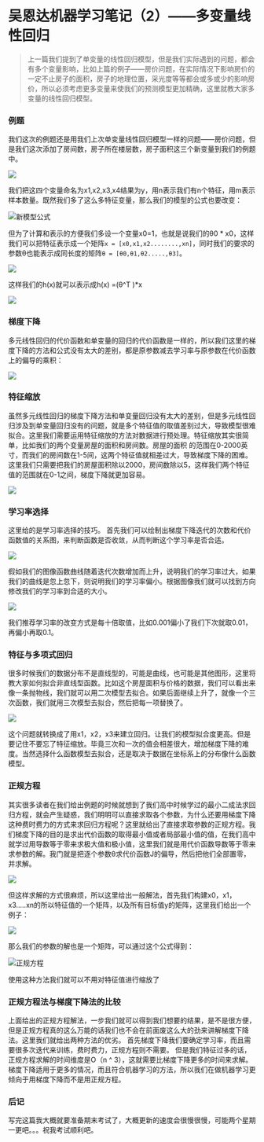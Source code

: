 # 吴恩达机器学习笔记（2）——多变量线性回归

> 上一篇我们提到了单变量的线性回归模型，但是我们实际遇到的问题，都会有多个变量影响，比如上篇的例子——房价问题，在实际情况下影响房价的一定不止房子的面积，房子的地理位置，采光度等等都会或多或少的影响房价，所以必须考虑更多变量来使我们的预测模型更加精确，这里就教大家多变量的线性回归模型。


### 例题
我们这次的例题还是用我们上次单变量线性回归模型一样的问题——房价问题，但是我们这次添加了房间数，房子所在楼层数，房子面积这三个新变量到我们的例题中。

![](https://upload-images.jianshu.io/upload_images/8355793-b86f08152156557e.png?imageMogr2/auto-orient/strip%7CimageView2/2/w/1240)


我们把这四个变量命名为x1,x2,x3,x4结果为y，用n表示我们有n个特征，用m表示样本数量。既然我们多了这么多特征变量，那么我们的模型的公式也要改变：

![新模型公式](https://upload-images.jianshu.io/upload_images/8355793-efd49ea1929f17e5.png?imageMogr2/auto-orient/strip%7CimageView2/2/w/1240)

但为了计算和表示的方便我们多设一个变量x0=1，也就是说我们的θ0 * x0，这样我们可以把特征表示成一个矩阵`x = [x0,x1,x2........,xn]`，同时我们的要求的参数θ也能表示成同长度的矩阵`θ = [θ0,θ1,θ2.....,θ3]`。

![](https://upload-images.jianshu.io/upload_images/8355793-2b4378106c1f25d8.png?imageMogr2/auto-orient/strip%7CimageView2/2/w/1240)

这样我们的h(x)就可以表示成h(x) =(θ^T )*x

![](https://upload-images.jianshu.io/upload_images/8355793-81825ec92ebe369e.png?imageMogr2/auto-orient/strip%7CimageView2/2/w/1240)

### 梯度下降

多元线性回归的代价函数和单变量的回归的代价函数是一样的，所以我们这里的梯度下降的方法和公式没有太大的差别，都是原参数减去学习率与原参数在代价函数上的偏导的乘积：

![](https://upload-images.jianshu.io/upload_images/8355793-5508b1745b5f6073.png?imageMogr2/auto-orient/strip%7CimageView2/2/w/1240)

### 特征缩放
虽然多元线性回归的梯度下降方法和单变量回归没有太大的差别，但是多元线性回归涉及到单变量回归没有的问题，就是多个特征值的取值差别过大，导致模型很难拟合。这里我们需要运用特征缩放的方法对数据进行预处理。特征缩放其实很简单，比如我们的两个变量房屋的面积和房间数。房屋的面积 的范围在0-2000英寸，而我们的房间数在1-5间，这两个特征值就相差过大，导致梯度下降的困难。这里我们只需要把我们的房屋面积除以2000，房间数除以5，这样我们两个特征值的范围就在0-1之间，梯度下降就更加容易。

![](https://upload-images.jianshu.io/upload_images/8355793-1fe217e5e874349b.png?imageMogr2/auto-orient/strip%7CimageView2/2/w/1240)


### 学习率选择

这里给的是学习率选择的技巧。
首先我们可以绘制出梯度下降迭代的次数和代价函数值的关系图，来判断函数是否收敛，从而判断这个学习率是否合适。

![](https://upload-images.jianshu.io/upload_images/8355793-368be50652526c9d.png?imageMogr2/auto-orient/strip%7CimageView2/2/w/1240)

假如我们的图像函数曲线随着迭代次数增加而上升，说明我们的学习率过大，如果我们的曲线是忽上忽下，则说明我们的学习率偏小。根据图像我们就可以找到方向修改我们的学习率到合适的大小。

![](https://upload-images.jianshu.io/upload_images/8355793-5407f206ad07527b.png?imageMogr2/auto-orient/strip%7CimageView2/2/w/1240)

我们推荐学习率的改变方式是每十倍取值，比如0.001偏小了我们下次就取0.01，再偏小再取0.1。

### 特征与多项式回归

很多时候我们的数据分布不是直线型的，可能是曲线，也可能是其他图形，这里将教大家如何拟合非直线型函数。比如这个房屋面积与价格的数据，我们可以看出来像一条抛物线，我们就可以用二次模型去拟合。如果后面继续上升了，就像一个三次函数，我们就用三次模型去拟合，然后把每一项替换了。

![](https://upload-images.jianshu.io/upload_images/8355793-3ba78f8aec7be5f5.png?imageMogr2/auto-orient/strip%7CimageView2/2/w/1240)

这个问题就转换成了用x1，x2，x3来建立回归。让我们的模型拟合度更高。但是要记住不要忘了特征缩放。毕竟三次和一次的值会相差很大，增加梯度下降的难度。当然选择什么函数模型去拟合，还是取决于数据在坐标系上的分布像什么函数模型。

### 正规方程

其实很多读者在我们给出例题的时候就想到了我们高中时候学过的最小二成法求回归方程，就会产生疑惑，我们明明可以直接求取各个参数，为什么还要用梯度下降这种费时费力的方式来求回归方程呢？这里就给出了直接求取参数的正规方程。我们梯度下降的目的是求出代价函数的取得最小值或者局部最小值的值，在我们高中就学过用导数等于零来求极大值和极小值，这里我们就是用代价函数导数等于零来求参数的解。我门就是把逐个参数θ求代价函数J的偏导，然后把他们全部置零，并求解。

![](https://upload-images.jianshu.io/upload_images/8355793-e21643ba8f73e24f.png?imageMogr2/auto-orient/strip%7CimageView2/2/w/1240)

但这样求解的方式很麻烦，所以这里给出一般解法，首先我们构建x0，x1，x3.....xn的所以特征值的一个矩阵，以及所有目标值y的矩阵，这里我们给出一个例子：

![](https://upload-images.jianshu.io/upload_images/8355793-3174baff9924383a.png?imageMogr2/auto-orient/strip%7CimageView2/2/w/1240)

那么我们的参数的解也是一个矩阵，可以通过这个公式得到：

![正规方程](https://upload-images.jianshu.io/upload_images/8355793-e55535b8969f2ca1.png?imageMogr2/auto-orient/strip%7CimageView2/2/w/1240)

使用这种方法我们就可以不用对特征值进行缩放了
### 正规方程法与梯度下降法的比较
上面给出的正规方程解法，一步我们就可以得到我们想要的结果，是不是很方便，但是正规方程真的这么万能的话我们也不会在前面废这么大的劲来讲解梯度下降法。这里我们就给出两种方法的优劣。
首先梯度下降我们要确定学习率，而且需要很多次迭代来训练，费时费力，正规方程则不需要。
但是我们特征过多的话，正规方程求解的时间维度是O（n ^ 3），这就需要比梯度下降更多的时间来求解。梯度下降适用于更多的情况，而且符合机器学习的方法，所以我们在做机器学习更倾向于用梯度下降而不是用正规方程。

### 后记
写完这篇我大概就要准备期末考试了，大概更新的速度会很慢很慢，可能两个星期一更吧。。。祝我考试顺利吧。
